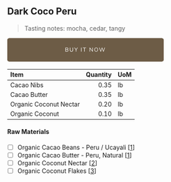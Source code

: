 ## Dark Coco Peru
> Tasting notes: mocha, cedar, tangy

[![Buy Now](/assets/images/buy-now.png "Buy Now")](https://shop.osocra.com/collections/bars/products/21073013)

| Item | Quantity | UoM  |
| :---     | ---:    | :--- |
| Cacao Nibs  | 0.35    | lb    |
| Cacao Butter   | 0.35    | lb    |
| Organic Coconut Nectar    | 0.20      | lb      |
| Organic Coconut     | 0.10      | lb      |

#### Raw Materials
- [ ] Organic Cacao Beans -  Peru / Ucayali [[1](/vendors)]
- [ ] Organic Cacao Butter - Peru, Natural [[1](/vendors)]
- [ ] Organic Coconut Nectar [[2](/vendors)]
- [ ] Organic Coconut Flakes [[3](/vendors)]
